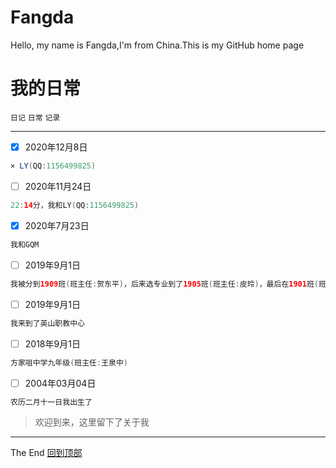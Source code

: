 # Fangda
Hello, my name is Fangda,I'm from China.This is my GitHub home page

# 我的日常
`日记` `日常` `记录`<br>
***
- [x] 2020年12月8日<br>
```java
× LY(QQ:1156499825)
```
- [ ] 2020年11月24日<br>
```java
22:14分，我和LY(QQ:1156499825)
```
- [x] 2020年7月23日<br>
```java
我和GQM
```
- [ ] 2019年9月1日<br>
```java
我被分到1909班(班主任:贺东平)，后来选专业到了1905班(班主任:皮玲)，最后在1901班(班主任:郝进)
```
- [ ] 2019年9月1日<br>
```java
我来到了英山职教中心
```
- [ ] 2018年9月1日<br>
```java
方家咀中学九年级(班主任:王泉中)
```
- [ ] 2004年03月04日<br>
```java
农历二月十一日我出生了
```
>欢迎到来，这里留下了关于我
***
The End   [回到顶部](#readme)
